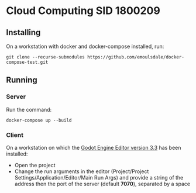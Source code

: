 # Cloud Computing SID 1800209

## Installing

On a workstation with docker and docker-compose installed, run:

`git clone --recurse-submodules https://github.com/emoulsdale/docker-compose-test.git`

## Running

### Server

Run the command:

`docker-compose up --build`

### Client

On a workstation on which the
[Godot Engine Editor version 3.3](https://godotengine.org/download/windows)
has been installed:

- Open the project
- Change the run arguments in the editor
(Project/Project Settings/Application/Editor/Main Run Args) and provide a string
of the address then the port of the server (default **7070**), separated by a
space
